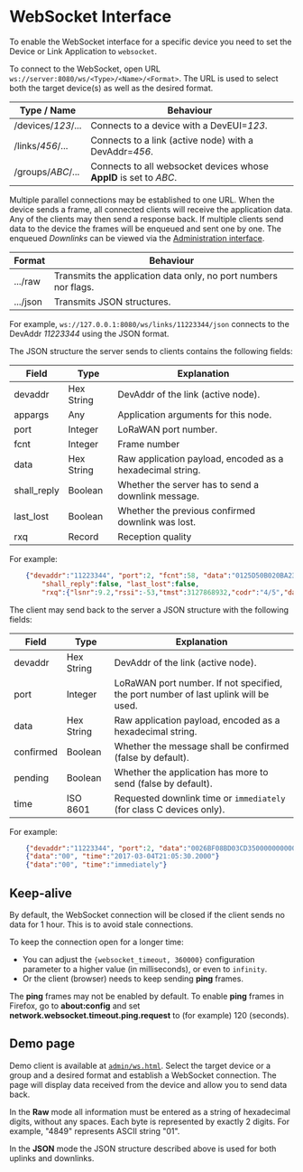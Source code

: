 # WebSocket Interface

To enable the WebSocket interface for a specific device you need to set the Device
or Link Application to `websocket`.

To connect to the WebSocket, open URL `ws://server:8080/ws/<Type>/<Name>/<Format>`. The
URL is used to select both the target device(s) as well as the desired format.

  Type / Name        | Behaviour
 --------------------|--------------------------------------------------------------------
  /devices/*123*/... | Connects to a device with a DevEUI=*123*.
  /links/*456*/...   | Connects to a link (active node) with a DevAddr=*456*.
  /groups/*ABC*/...  | Connects to all websocket devices whose **AppID** is set to *ABC*.

Multiple parallel connections may be established to one URL.
When the device sends a frame, all connected clients will receive the application data.
Any of the clients may then send a response back. If multiple clients send data to
the device the frames will be enqueued and sent one by one. The enqueued *Downlinks*
can be viewed via the [Administration interface](Administration.md).

  Format             | Behaviour
 --------------------|--------------------------------------------------------------------
  .../raw            | Transmits the application data only, no port numbers nor flags.
  .../json           | Transmits JSON structures.

For example, `ws://127.0.0.1:8080/ws/links/11223344/json` connects to the DevAddr *11223344*
using the JSON format.

The JSON structure the server sends to clients contains the following fields:

  Field       | Type        | Explanation
 -------------|-------------|-------------------------------------------------------------
  devaddr     | Hex String  | DevAddr of the link (active node).
  appargs     | Any         | Application arguments for this node.
  port        | Integer     | LoRaWAN port number.
  fcnt        | Integer     | Frame number
  data        | Hex String  | Raw application payload, encoded as a hexadecimal string.
  shall_reply | Boolean     | Whether the server has to send a downlink message.
  last_lost   | Boolean     | Whether the previous confirmed downlink was lost.
  rxq         | Record      | Reception quality

For example:
```json
    {"devaddr":"11223344", "port":2, "fcnt":58, "data":"0125D50B020BA23645F1A90BDDEE0004",
        "shall_reply":false, "last_lost":false,
        "rxq":{"lsnr":9.2,"rssi":-53,"tmst":3127868932,"codr":"4/5","datr":"SF12BW125","freq":868.3}}
```

The client may send back to the server a JSON structure with the following fields:

  Field       | Type        | Explanation
 -------------|-------------|-------------------------------------------------------------
  devaddr     | Hex String  | DevAddr of the link (active node).
  port        | Integer     | LoRaWAN port number. If not specified, the port number of last uplink will be used.
  data        | Hex String  | Raw application payload, encoded as a hexadecimal string.
  confirmed   | Boolean     | Whether the message shall be confirmed (false by default).
  pending     | Boolean     | Whether the application has more to send (false by default).
  time        | ISO 8601    | Requested downlink time or `immediately` (for class C devices only).

For example:
```json
    {"devaddr":"11223344", "port":2, "data":"0026BF08BD03CD35000000000000FFFF", "confirmed":true}
    {"data":"00", "time":"2017-03-04T21:05:30.2000"}
    {"data":"00", "time":"immediately"}
```


## Keep-alive

By default, the WebSocket connection will be closed if the client sends no data for 1 hour.
This is to avoid stale connections.

To keep the connection open for a longer time:
 * You can adjust the `{websocket_timeout, 360000}` configuration parameter to a higher
   value (in milliseconds), or even to `infinity`.
 * Or the client (browser) needs to keep sending **ping** frames.

The **ping** frames may not be enabled by default. To enable **ping** frames in Firefox,
go to **about:config** and set **network.websocket.timeout.ping.request** to (for example)
120 (seconds).

## Demo page

Demo client is available at [`admin/ws.html`](../priv/admin/ws.html). Select the
target device or a group and a desired format and establish a WebSocket connection.
The page will display data received from the device and allow you to send data back.

In the **Raw** mode all information must be entered as a string of hexadecimal digits,
without any spaces.
Each byte is represented by exactly 2 digits. For example, "4849" represents ASCII string "01".

In the **JSON** mode the JSON structure described above is used for both uplinks
and downlinks.
